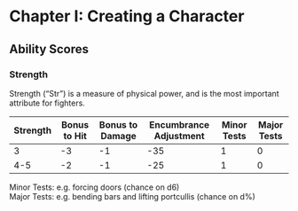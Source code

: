 # Chapter I: Creating a Character

## Ability Scores

### Strength

Strength (“Str”) is a measure of physical power, and is the
most important attribute for fighters.

| Strength | Bonus to Hit | Bonus to Damage | Encumbrance Adjustment | Minor Tests | Major Tests |
| -------- | ------------ | --------------- | ---------------------- | ----------- | ----------- |
| 3        | -3           | -1              | -35                    | 1           | 0           |
| 4-5      | -2           | -1              | -25                    | 1           | 0           |

Minor Tests: e.g. forcing doors (chance on d6)  
Major Tests: e.g. bending bars and lifting portcullis (chance on d%)

